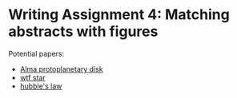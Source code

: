 # Writing Assignment 4: Matching abstracts with figures

Potential papers: 
* [Alma protoplanetary disk](http://adsabs.harvard.edu/abs/2015ApJ...808L...3A)
* [wtf star](https://arxiv.org/abs/1509.03622)
* [hubble's law](http://adsabs.harvard.edu/abs/1926ApJ....64..321H)
